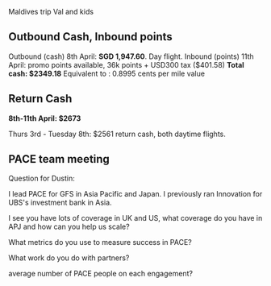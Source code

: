 Maldives trip Val and kids

## Outbound Cash, Inbound points
Outbound (cash) 8th April: **SGD 1,947.60**. Day flight.
Inbound (points) 11th April: promo points available, 36k points + USD300 tax ($401.58)
**Total cash: $2349.18**
Equivalent to : 0.8995 cents per mile value
## Return Cash
**8th-11th April: $2673**



Thurs 3rd - Tuesday 8th: $2561 return cash, both daytime flights.


## PACE team meeting

Question for Dustin:

I lead PACE for GFS in Asia Pacific and Japan. I previously ran Innovation for UBS's investment bank in Asia. 

I see you have lots of coverage in UK and US, what coverage do you have in APJ and how can you help us scale?

What metrics do you use to measure success in PACE?

What work do you do with partners? 

average number of PACE people on each engagement?


